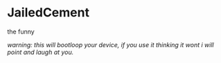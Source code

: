 # JailedCement
the funny

*warning: this will bootloop your device, if you use it thinking it wont i will point and laugh at you.*
